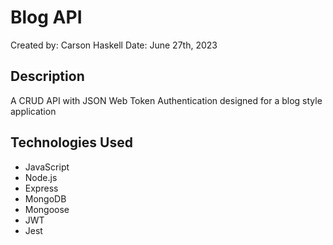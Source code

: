 # Blog API

Created by: Carson Haskell
Date: June 27th, 2023

## Description

A CRUD API with JSON Web Token Authentication designed for a blog style application

## Technologies Used

- JavaScript
- Node.js
- Express
- MongoDB
- Mongoose
- JWT
- Jest
